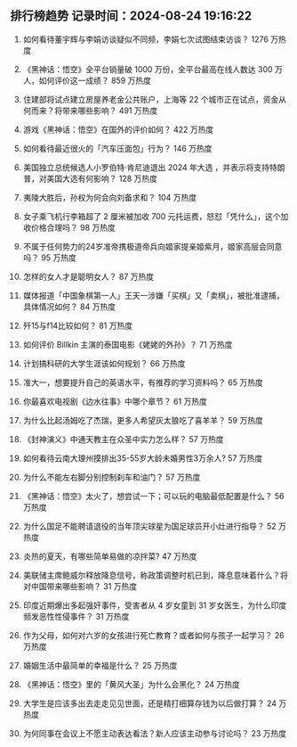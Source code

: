 
## 排行榜趋势 记录时间：2024-08-24 19:16:22
  
  1. 如何看待董宇辉与李娟访谈疑似不同频，李娟七次试图结束访谈？ 1276 万热度
    
  2. 《黑神话：悟空》全平台销量破 1000 万份，全平台最高在线人数达 300 万人，如何评价这一成绩？ 859 万热度
    
  3. 住建部将试点建立房屋养老金公共账户，上海等 22 个城市正在试点，资金从何而来？将带来哪些影响？ 491 万热度
    
  4. 游戏《黑神话：悟空》在国外的评价如何？ 422 万热度
    
  5. 如何看待最近很火的「汽车压面包」行为？ 146 万热度
    
  6. 美国独立总统候选人小罗伯特·肯尼迪退出 2024 年大选 ，并表示将支持特朗普，对美国大选有何影响？ 128 万热度
    
  7. 夷陵大胜后，孙权为何会向刘备求和？ 104 万热度
    
  8. 女子乘飞机行李箱超了 2 厘米被加收 700 元托运费，怒怼「凭什么」，这个加收价格合理吗？ 98 万热度
    
  9. 不属于任何势力的24岁准帝携极道帝兵向姬家提亲姬紫月，姬家高层会同意吗？ 95 万热度
    
  10. 怎样的女人才是聪明女人？ 87 万热度
    
  11. 媒体报道「中国象棋第一人」王天一涉嫌「买棋」又「卖棋」，被批准逮捕，具体情况如何？ 84 万热度
    
  12. 歼15与f14比较如何？ 81 万热度
    
  13. 如何评价 Billkin 主演的泰国电影《姥姥的外孙》？ 71 万热度
    
  14. 计划搞科研的大学生涯该如何规划？ 66 万热度
    
  15. 准大一，想要提升自己的英语水平，有推荐的学习资料吗？ 65 万热度
    
  16. 你最喜欢电视剧《边水往事》中哪个章节？ 61 万热度
    
  17. 为什么比起汤姆吃了杰瑞，更多人希望灰太狼吃了喜羊羊？ 59 万热度
    
  18. 《封神演义》中通天教主在众圣中实力怎么样？ 57 万热度
    
  19. 如何看待云南大理州摸排出35-55岁大龄未婚男性3万余人? 57 万热度
    
  20. 为什么不能左右脚分别控制刹车和油门？ 57 万热度
    
  21. 《黑神话：悟空》太火了，想尝试一下；可以玩的电脑最低配置是什么？ 56 万热度
    
  22. 为什么国足不能聘请退役的当年顶尖球星为国足球员开小灶进行指导？ 52 万热度
    
  23. 炎热的夏天，有哪些简单易做的凉拌菜? 47 万热度
    
  24. 美联储主席鲍威尔释放降息信号，称政策调整时机已到，降息意味着什么？将对中国带来哪些影响？ 31 万热度
    
  25. 印度近期爆出多起强奸事件，受害者从 4 岁女童到 31 岁女医生，为什么印度频发恶性性侵事件？ 31 万热度
    
  26. 作为父母，如何对六岁的女孩进行死亡教育？或者如何与孩子一起学习？ 26 万热度
    
  27. 婚姻生活中最简单的幸福是什么？ 25 万热度
    
  28. 《黑神话：悟空》里的「黄风大圣」为什么会黑化？ 24 万热度
    
  29. 大学生是应该多出去走走见见世面，还是精打细算存钱为以后做打算？ 24 万热度
    
  30. 为何同事在会议上不愿主动表达看法？新人应该主动参与讨论吗？ 23 万热度
    